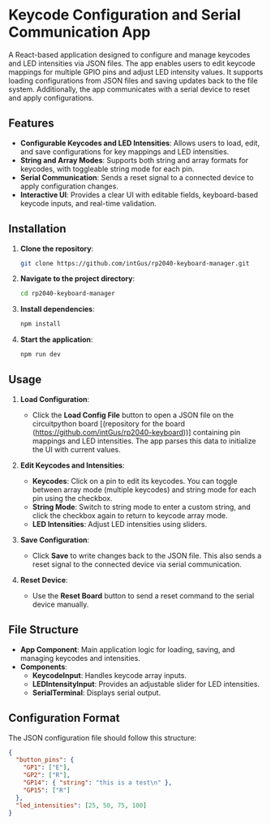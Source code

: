 # Keycode Configuration and Serial Communication App

A React-based application designed to configure and manage keycodes and LED intensities via JSON files. The app enables users to edit keycode mappings for multiple GPIO pins and adjust LED intensity values. It supports loading configurations from JSON files and saving updates back to the file system. Additionally, the app communicates with a serial device to reset and apply configurations.

## Features

- **Configurable Keycodes and LED Intensities**: Allows users to load, edit, and save configurations for key mappings and LED intensities.
- **String and Array Modes**: Supports both string and array formats for keycodes, with toggleable string mode for each pin.
- **Serial Communication**: Sends a reset signal to a connected device to apply configuration changes.
- **Interactive UI**: Provides a clear UI with editable fields, keyboard-based keycode inputs, and real-time validation.

## Installation

1. **Clone the repository**:
    ```bash
    git clone https://github.com/intGus/rp2040-keyboard-manager.git
    ```

2. **Navigate to the project directory**:
    ```bash
    cd rp2040-keyboard-manager
    ```

3. **Install dependencies**:
    ```bash
    npm install
    ```

4. **Start the application**:
    ```bash
    npm run dev
    ```

## Usage

1. **Load Configuration**:
   - Click the **Load Config File** button to open a JSON file on the circuitpython board [(repository for the board (https://github.com/intGus/rp2040-keyboard))] containing pin mappings and LED intensities. The app parses this data to initialize the UI with current values.

2. **Edit Keycodes and Intensities**:
   - **Keycodes**: Click on a pin to edit its keycodes. You can toggle between array mode (multiple keycodes) and string mode for each pin using the checkbox.
   - **String Mode**: Switch to string mode to enter a custom string, and click the checkbox again to return to keycode array mode.
   - **LED Intensities**: Adjust LED intensities using sliders.

3. **Save Configuration**:
   - Click **Save** to write changes back to the JSON file. This also sends a reset signal to the connected device via serial communication.

4. **Reset Device**:
   - Use the **Reset Board** button to send a reset command to the serial device manually.

## File Structure

- **App Component**: Main application logic for loading, saving, and managing keycodes and intensities.
- **Components**:
  - **KeycodeInput**: Handles keycode array inputs.
  - **LEDIntensityInput**: Provides an adjustable slider for LED intensities.
  - **SerialTerminal**: Displays serial output.

## Configuration Format

The JSON configuration file should follow this structure:

```json
{
  "button_pins": {
    "GP1": ["E"],
    "GP2": ["R"],
    "GP14": { "string": "this is a test\n" },
    "GP15": ["R"]
  },
  "led_intensities": [25, 50, 75, 100]
}
